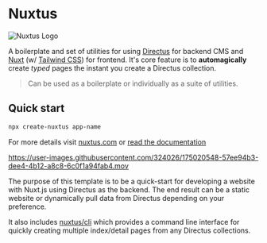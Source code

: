 # Nuxtus

![Nuxtus Logo](https://www.nuxtus.com/imgs/logo.svg)

A boilerplate and set of utilities for using [Directus](https://directus.io) for backend CMS and [Nuxt](https://nuxtjs.org) (w/ [Tailwind CSS](https://tailwindcss.com)) for frontend. It's core feature is to **automagically** create *typed* pages the instant you create a Directus collection.

> Can be used as a boilerplate or individually as a suite of utilities.

## Quick start

```bash
npx create-nuxtus app-name
```

For more details visit [nuxtus.com](https://nuxtus.com) or [read the documentation](https://docs.nuxtus.com)

https://user-images.githubusercontent.com/324026/175020548-57ee94b3-dee4-4b12-a8c8-6c0f1a94fab4.mov

The purpose of this template is to be a quick-start for developing a website with Nuxt.js using Directus as the backend. The end result can be a static website or dynamically pull data from Directus depending on your preference.

It also includes [nuxtus/cli]("https://github.com/nuxtus/cli") which provides a command line interface for quickly creating multiple index/detail pages from any Directus collections.
